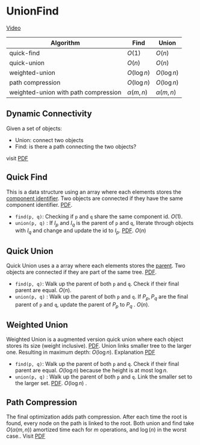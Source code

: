# UnionFind

<span class="center-menu">[Video](https://www.youtube.com/watch?v=se_Ty3xSSSw&t=270s)</span>

| Algorithm                            | Find        | Union       |
| ------------------------------------ | ----------- | ----------- |
| quick-find                           | $O(1)$      | $O(n)$      |
| quick-union                          | $O(n)$      | $O(n)$      |
| weighted-union                       | $O(\log n)$ | $O(\log n)$ |
| path compression                     | $O(\log n)$ | $O(\log n)$            |
| weighted-union with path compression |  $\alpha(m,n)$           | $\alpha(m,n)$            |
## Dynamic Connectivity

Given a set of objects:

- Union: connect two objects
- Find: is there a path connecting the two objects?

visit [PDF](CS2040_13.UnionFind.pdf#page=12)

## Quick Find

This is a data structure using an array where each elements stores the <u>component identifier</u>. Two objects are connected if they have the same component identifier. [PDF](CS2040_13.UnionFind.pdf#page=18). 

- `find(p, q)`: Checking if `p` and `q` share the same component id. $O(1)$.
- `union(p, q)` : If $I_{p}$ and $I_{q}$ is the parent of `p` and `q`, literate through objects with $I_{q}$ and change and update the id to $I_{p}$. [PDF](CS2040_13.UnionFind.pdf#page=23). $O(n)$
## Quick Union

Quick Union uses a a array where each elements stores the <u>parent</u>. Two objects are connected if they are part of the same tree. [PDF](CS2040_13.UnionFind.pdf#page=34).

- `find(p, q)`: Walk up the parent of both `p` and `q`. Check if their final parent are equal.  $O(n)$.
- `union(p, q)` : Walk up the parent of both `p` and `q`. If $P_{p},P_{q}$ are the final parent of `p` and `q`, update the parent of $P_{p}$ to $P_{q}$ . $O(n)$.
## Weighted Union

Weighted Union is a augmented version quick union where each object stores its size (weight inclusive). [PDF](CS2040_13.UnionFind.pdf#page=65). Union links smaller tree to the larger one. Resulting in maximum depth: $O(\log n)$. Explanation [PDF](CS2040_13.UnionFind.pdf#page=83)

- `find(p, q)`: Walk up the parent of both `p` and `q`. Check if their final parent are equal.  $O(\log n)$ because the height is at most $\log n$.
- `union(p, q)` : Walk up the parent of both `p` and `q`. Link the smaller set to the larger set. [PDF](CS2040_13.UnionFind.pdf#page=64). $O(\log n)$ .

## Path Compression

The final optimization adds path compression. After each time the root is found, every node on the path is linked to the root. Both union and find take $O(\alpha(m,n))$ amortized time each for $m$ operations, and $\log(n)$ in the worst case.. Visit [PDF](CS2040_13.UnionFind.pdf#page=97)

